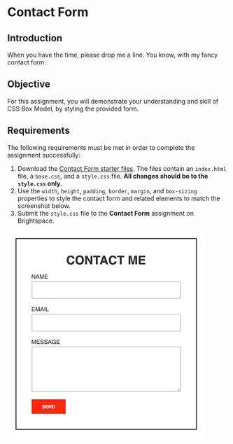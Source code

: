# Contact Form

## Introduction
When you have the time, please drop me a line. You know, with my fancy contact form.

## Objective
For this assignment, you will demonstrate your understanding and skill of CSS Box Model, by styling the provided form. 

## Requirements
The following requirements must be met in order to complete the assignment successfully:

1. Download the [Contact Form starter files](). The files contain an `index.html` file, a `base.css`, and a `style.css` file. **All changes should be to the `style.css` only.**
2. Use the `width`, `height`, `padding`, `border`, `margin`, and `box-sizing` properties to style the contact form and related elements to match the screenshot below.
3. Submit the `style.css` file to the **Contact Form** assignment on Brightspace.

![Contact Form Screenshot](contact-form.png)
